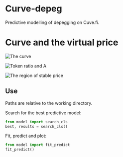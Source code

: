 # Curve-depeg
Predictive modelling of depegging on Cuve.fi.

# Curve and the virtual price

![The curve](https://github.com/knasterk/Curve-depeg/blob/main/fig/single_curve.png "The curve and the virtual price")

![Token ratio and A](https://github.com/knasterk/Curve-depeg/blob/main/fig/curves_A-tokRatio.png "The effect of token ratio and the A parameter")

![The region of stable price](https://github.com/knasterk/Curve-depeg/blob/main/fig/A-tokRatio_vprice.png "Higher A leads to a wider region of stable prices but a sharper drop-off")

## Use
Paths are relative to the working directory.

Search for the best predictive model:
```python
from model import search_cls
best, results = search_cls()
```

Fit, predict and plot:
```python
from model import fit_predict
fit_predict()
```

